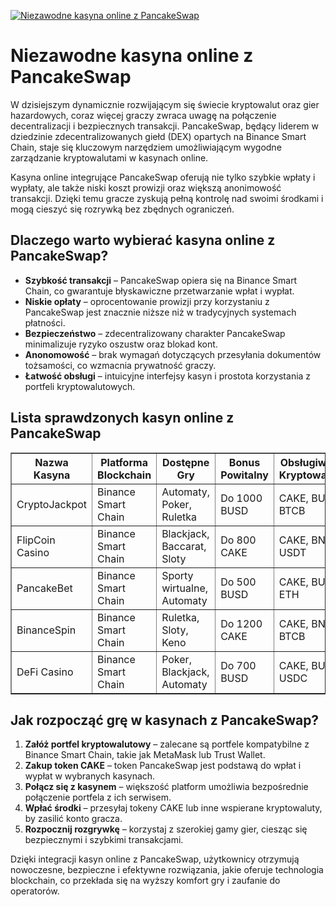 [![Niezawodne kasyna online z PancakeSwap](https://123-caf.pages.dev/gitsignup.png)](https://vrmoo.ru/Bt82HjjY)

<h1>Niezawodne kasyna online z PancakeSwap</h1> <p>W dzisiejszym dynamicznie rozwijającym się świecie kryptowalut oraz gier hazardowych, coraz więcej graczy zwraca uwagę na połączenie decentralizacji i bezpiecznych transakcji. PancakeSwap, będący liderem w dziedzinie zdecentralizowanych giełd (DEX) opartych na Binance Smart Chain, staje się kluczowym narzędziem umożliwiającym wygodne zarządzanie kryptowalutami w kasynach online.</p> <p>Kasyna online integrujące PancakeSwap oferują nie tylko szybkie wpłaty i wypłaty, ale także niski koszt prowizji oraz większą anonimowość transakcji. Dzięki temu gracze zyskują pełną kontrolę nad swoimi środkami i mogą cieszyć się rozrywką bez zbędnych ograniczeń.</p> <h2>Dlaczego warto wybierać kasyna online z PancakeSwap?</h2> <ul> <li><strong>Szybkość transakcji</strong> – PancakeSwap opiera się na Binance Smart Chain, co gwarantuje błyskawiczne przetwarzanie wpłat i wypłat.</li> <li><strong>Niskie opłaty</strong> – oprocentowanie prowizji przy korzystaniu z PancakeSwap jest znacznie niższe niż w tradycyjnych systemach płatności.</li> <li><strong>Bezpieczeństwo</strong> – zdecentralizowany charakter PancakeSwap minimalizuje ryzyko oszustw oraz blokad kont.</li> <li><strong>Anonomowość</strong> – brak wymagań dotyczących przesyłania dokumentów tożsamości, co wzmacnia prywatność graczy.</li> <li><strong>Łatwość obsługi</strong> – intuicyjne interfejsy kasyn i prostota korzystania z portfeli kryptowalutowych.</li> </ul> <h2>Lista sprawdzonych kasyn online z PancakeSwap</h2> <table border="1" cellpadding="8" cellspacing="0" style="border-collapse: collapse; width: 100%;"> <thead> <tr> <th>Nazwa Kasyna</th> <th>Platforma Blockchain</th> <th>Dostępne Gry</th> <th>Bonus Powitalny</th> <th>Obsługiwane Kryptowaluty</th> </tr> </thead> <tbody> <tr> <td>CryptoJackpot</td> <td>Binance Smart Chain</td> <td>Automaty, Poker, Ruletka</td> <td>Do 1000 BUSD</td> <td>CAKE, BUSD, BTCB</td> </tr> <tr> <td>FlipCoin Casino</td> <td>Binance Smart Chain</td> <td>Blackjack, Baccarat, Sloty</td> <td>Do 800 CAKE</td> <td>CAKE, BNB, USDT</td> </tr> <tr> <td>PancakeBet</td> <td>Binance Smart Chain</td> <td>Sporty wirtualne, Automaty</td> <td>Do 500 BUSD</td> <td>CAKE, BUSD, ETH</td> </tr> <tr> <td>BinanceSpin</td> <td>Binance Smart Chain</td> <td>Ruletka, Sloty, Keno</td> <td>Do 1200 CAKE</td> <td>CAKE, BNB, BTCB</td> </tr> <tr> <td>DeFi Casino</td> <td>Binance Smart Chain</td> <td>Poker, Blackjack, Automaty</td> <td>Do 700 BUSD</td> <td>CAKE, BUSD, USDC</td> </tr> </tbody> </table> <h2>Jak rozpocząć grę w kasynach z PancakeSwap?</h2> <ol> <li><strong>Załóż portfel kryptowalutowy</strong> – zalecane są portfele kompatybilne z Binance Smart Chain, takie jak MetaMask lub Trust Wallet.</li> <li><strong>Zakup token CAKE</strong> – token PancakeSwap jest podstawą do wpłat i wypłat w wybranych kasynach.</li> <li><strong>Połącz się z kasynem</strong> – większość platform umożliwia bezpośrednie połączenie portfela z ich serwisem.</li> <li><strong>Wpłać środki</strong> – przesyłaj tokeny CAKE lub inne wspierane kryptowaluty, by zasilić konto gracza.</li> <li><strong>Rozpocznij rozgrywkę</strong> – korzystaj z szerokiej gamy gier, ciesząc się bezpiecznymi i szybkimi transakcjami.</li> </ol> <p>Dzięki integracji kasyn online z PancakeSwap, użytkownicy otrzymują nowoczesne, bezpieczne i efektywne rozwiązania, jakie oferuje technologia blockchain, co przekłada się na wyższy komfort gry i zaufanie do operatorów.</p>